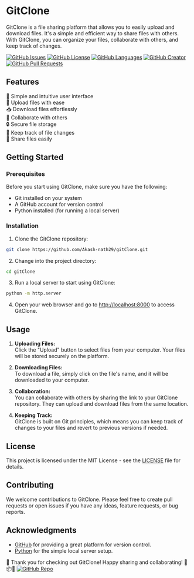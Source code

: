 # GitClone

GitClone is a file sharing platform that allows you to easily upload and download files. It's a simple and efficient way to share files with others. With GitClone, you can organize your files, collaborate with others, and keep track of changes.

[![GitHub Issues](https://img.shields.io/github/issues/Akash-nath29/gitClone)](https://github.com/Akash-nath29/gitClone/issues)
[![GitHub License](https://img.shields.io/github/license/Akash-nath29/gitClone)](https://github.com/Akash-nath29/gitClone/blob/main/LICENSE)
[![GitHub Languages](https://img.shields.io/github/languages/count/Akash-nath29/gitClone)](https://github.com/Akash-nath29/gitClone)
[![GitHub Creator](https://img.shields.io/badge/created%20by-Akash%20Nath-blue)](https://github.com/Akash-nath29)
[![GitHub Pull Requests](https://img.shields.io/github/issues-pr/Akash-nath29/gitClone)](https://github.com/Akash-nath29/gitClone/pulls)

## Features

🚀 Simple and intuitive user interface  
📂 Upload files with ease  
📥 Download files effortlessly  
👥 Collaborate with others  
🔒 Secure file storage  
🔄 Keep track of file changes  
🔗 Share files easily

## Getting Started

### Prerequisites

Before you start using GitClone, make sure you have the following:

- Git installed on your system
- A GitHub account for version control
- Python installed (for running a local server)

### Installation

1. Clone the GitClone repository:

```bash
git clone https://github.com/Akash-nath29/gitClone.git
```

2. Change into the project directory:

```bash
cd gitClone
```

3. Run a local server to start using GitClone:

```bash
python -m http.server
```

4. Open your web browser and go to [http://localhost:8000](http://localhost:8000) to access GitClone.

## Usage

1. **Uploading Files:**  
   Click the "Upload" button to select files from your computer. Your files will be stored securely on the platform.

2. **Downloading Files:**  
   To download a file, simply click on the file's name, and it will be downloaded to your computer.

3. **Collaboration:**  
   You can collaborate with others by sharing the link to your GitClone repository. They can upload and download files from the same location.

4. **Keeping Track:**  
   GitClone is built on Git principles, which means you can keep track of changes to your files and revert to previous versions if needed.

## License

This project is licensed under the MIT License - see the [LICENSE](LICENSE) file for details.

## Contributing

We welcome contributions to GitClone. Please feel free to create pull requests or open issues if you have any ideas, feature requests, or bug reports.

## Acknowledgments

- [GitHub](https://github.com) for providing a great platform for version control.
- [Python](https://www.python.org/) for the simple local server setup.

🎉 Thank you for checking out GitClone! Happy sharing and collaborating! 🚀📦👥
[![GitHub Repo](https://img.shields.io/badge/View%20on%20GitHub-Akash-nath29%2FgitClone-brightgreen)](https://github.com/Akash-nath29/gitClone)